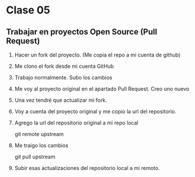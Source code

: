 # Clase 05

## Trabajar en proyectos Open Source (Pull Request)

1. Hacer un fork del proyecto. (Me copia el repo a mi cuenta de github)
2. Me clono el fork desde mi cuenta GitHub
3. Trabajo normalmente. Subo los cambios
4. Me voy al proyecto original en el apartado Pull Request. Creo uno nuevo
5. Una vez tendré que actualizar mi fork.
6. Voy a cuenta del proyecto original y me copio la url del repositorio.
7. Agrego la url del repositorio original a mi repo local

    git remote upstream <URL-repositorio-original>

8. Me traigo los cambios

    git pull upstream <rama-que-quiero-actualizar>

9. Subir esas actualizaciones del repositorio local a mi remoto.






